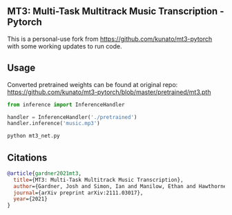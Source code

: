## MT3: Multi-Task Multitrack Music Transcription - Pytorch

This is a personal-use fork from https://github.com/kunato/mt3-pytorch with some working updates to run code.

## Usage

Converted pretrained weights can be found at original repo: https://github.com/kunato/mt3-pytorch/blob/master/pretrained/mt3.pth

```python
from inference import InferenceHandler

handler = InferenceHandler('./pretrained')
handler.inference('music.mp3')
```

```bash
python mt3_net.py
```

## Citations

```bibtex
@article{gardner2021mt3,
  title={MT3: Multi-Task Multitrack Music Transcription},
  author={Gardner, Josh and Simon, Ian and Manilow, Ethan and Hawthorne, Curtis and Engel, Jesse},
  journal={arXiv preprint arXiv:2111.03017},
  year={2021}
}
```